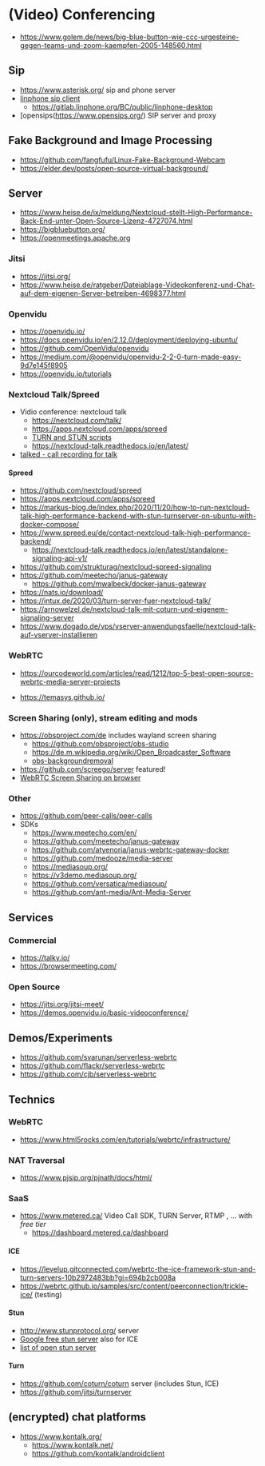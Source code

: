# (Video) Conferencing

* https://www.golem.de/news/big-blue-button-wie-ccc-urgesteine-gegen-teams-und-zoom-kaempfen-2005-148560.html

## Sip

* https://www.asterisk.org/ sip and phone server
* [linphone sip client](https://www.linphone.org/technical-corner/linphone?qt-technical_corner=2#qt-technical_corner)
  + https://gitlab.linphone.org/BC/public/linphone-desktop
* [opensips(https://www.opensips.org/) SIP server and proxy

## Fake Background and Image Processing

* https://github.com/fangfufu/Linux-Fake-Background-Webcam
* https://elder.dev/posts/open-source-virtual-background/

## Server

* https://www.heise.de/ix/meldung/Nextcloud-stellt-High-Performance-Back-End-unter-Open-Source-Lizenz-4727074.html
* https://bigbluebutton.org/
* https://openmeetings.apache.org

### Jitsi

* https://jitsi.org/
* https://www.heise.de/ratgeber/Dateiablage-Videokonferenz-und-Chat-auf-dem-eigenen-Server-betreiben-4698377.html

### Openvidu

* https://openvidu.io/
* https://docs.openvidu.io/en/2.12.0/deployment/deploying-ubuntu/
* https://github.com/OpenVidu/openvidu
* https://medium.com/@openvidu/openvidu-2-2-0-turn-made-easy-9d7e145f8905
* https://openvidu.io/tutorials

### Nextcloud Talk/Spreed

* Vidio conference: nextcloud talk
  - https://nextcloud.com/talk/
  - https://apps.nextcloud.com/apps/spreed
  - [TURN and STUN scripts](https://github.com/nextcloud/vm/blob/master/apps/talk.sh)
  - https://nextcloud-talk.readthedocs.io/en/latest/
* [talked - call recording for talk](https://github.com/MetaProvide/talked)

#### Spreed

* https://github.com/nextcloud/spreed
* https://apps.nextcloud.com/apps/spreed
* https://markus-blog.de/index.php/2020/11/20/how-to-run-nextcloud-talk-high-performance-backend-with-stun-turnserver-on-ubuntu-with-docker-compose/
* https://www.spreed.eu/de/contact-nextcloud-talk-high-performance-backend/
  + https://nextcloud-talk.readthedocs.io/en/latest/standalone-signaling-api-v1/
* https://github.com/strukturag/nextcloud-spreed-signaling
* https://github.com/meetecho/janus-gateway
  + https://github.com/mwalbeck/docker-janus-gateway
* https://nats.io/download/
* https://intux.de/2020/03/turn-server-fuer-nextcloud-talk/
* https://arnowelzel.de/nextcloud-talk-mit-coturn-und-eigenem-signaling-server
* https://www.dogado.de/vps/vserver-anwendungsfaelle/nextcloud-talk-auf-vserver-installieren

### WebRTC

* https://ourcodeworld.com/articles/read/1212/top-5-best-open-source-webrtc-media-server-projects

* https://temasys.github.io/

### Screen Sharing (only), stream editing and mods

* https://obsproject.com/de includes wayland screen sharing
  + https://github.com/obsproject/obs-studio
  + https://de.m.wikipedia.org/wiki/Open_Broadcaster_Software
  + [obs-backgroundremoval](https://github.com/occ-ai/obs-backgroundremoval/releases)
* https://github.com/screego/server featured!
* [WebRTC Screen Sharing on browser](https://www.webrtc-experiment.com/Pluginfree-Screen-Sharing/#9244654040065677)

### Other

* https://github.com/peer-calls/peer-calls
* SDKs
  + https://www.meetecho.com/en/
  + https://github.com/meetecho/janus-gateway
  + https://github.com/atyenoria/janus-webrtc-gateway-docker
  + https://github.com/medooze/media-server
  + https://mediasoup.org/
  + https://v3demo.mediasoup.org/
  + https://github.com/versatica/mediasoup/
  + https://github.com/ant-media/Ant-Media-Server

## Services

### Commercial

* https://talky.io/
* https://browsermeeting.com/

### Open Source 

* https://jitsi.org/jitsi-meet/
* https://demos.openvidu.io/basic-videoconference/

## Demos/Experiments

* https://github.com/svarunan/serverless-webrtc
* https://github.com/flackr/serverless-webrtc
* https://github.com/cjb/serverless-webrtc

## Technics

### WebRTC

* https://www.html5rocks.com/en/tutorials/webrtc/infrastructure/

### NAT Traversal

* https://www.pjsip.org/pjnath/docs/html/

### SaaS

* https://www.metered.ca/ Video Call SDK, TURN Server, RTMP , ... with _free_ _tier_
  + https://dashboard.metered.ca/dashboard

#### ICE

* https://levelup.gitconnected.com/webrtc-the-ice-framework-stun-and-turn-servers-10b2972483bb?gi=694b2cb008a
* https://webrtc.github.io/samples/src/content/peerconnection/trickle-ice/ (testing)

#### Stun

* http://www.stunprotocol.org/ server
* [Google free stun server](https://dev.to/alakkadshaw/google-stun-server-list-21n4) also for ICE
* [list of open stun server](https://gist.github.com/mondain/b0ec1cf5f60ae726202e)

#### Turn

* https://github.com/coturn/coturn server (includes Stun, ICE)
* https://github.com/jitsi/turnserver

## (encrypted) chat platforms

* https://www.kontalk.org/
  + https://www.kontalk.net/
  + https://github.com/kontalk/androidclient
